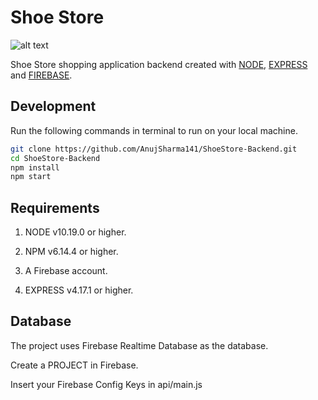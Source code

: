 # Shoe Store

![alt text](https://i.ibb.co/z6ht71p/screely-1598998630874.png)

Shoe Store shopping application backend created with [NODE](https://nodejs.org/), [EXPRESS](https://expressjs.com/) and [FIREBASE](https://firebase.google.com/).

## Development

Run the following commands in terminal to run on your local machine.

```bash 
git clone https://github.com/AnujSharma141/ShoeStore-Backend.git
cd ShoeStore-Backend
npm install
npm start
```

## Requirements

1. NODE v10.19.0 or higher.

2. NPM v6.14.4 or higher.

3. A Firebase account.

4. EXPRESS v4.17.1 or higher.

## Database

The project uses Firebase Realtime Database as the database.

Create a PROJECT in Firebase.

Insert your Firebase Config Keys in api/main.js

